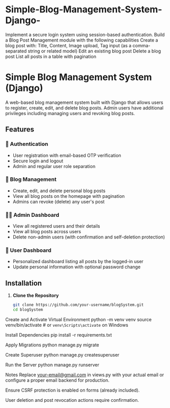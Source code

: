 # Simple-Blog-Management-System-Django-

Implement a secure login system using session-based authentication. Build a Blog Post Management module with the following capabilities Create a blog post with: Title, Content, Image upload, Tag input (as a comma-separated string or related model) Edit an existing blog post Delete a blog post List all posts in a table with pagination

# Simple Blog Management System (Django)

A web-based blog management system built with Django that allows users to register, create, edit, and delete blog posts. Admin users have additional privileges including managing users and revoking blog posts.

## Features

### 🔐 Authentication

- User registration with email-based OTP verification
- Secure login and logout
- Admin and regular user role separation

### 📝 Blog Management

- Create, edit, and delete personal blog posts
- View all blog posts on the homepage with pagination
- Admins can revoke (delete) any user's post

### 🧑‍💼 Admin Dashboard

- View all registered users and their details
- View all blog posts across users
- Delete non-admin users (with confirmation and self-deletion protection)

### 👤 User Dashboard

- Personalized dashboard listing all posts by the logged-in user
- Update personal information with optional password change

## Installation

1. **Clone the Repository**
   ```bash
   git clone https://github.com/your-username/blogSystem.git
   cd blogSystem
   ```

Create and Activate Virtual Environment
python -m venv venv
source venv/bin/activate # or `venv\Scripts\activate` on Windows

Install Dependencies
pip install -r requirements.txt

Apply Migrations
python manage.py migrate

Create Superuser
python manage.py createsuperuser

Run the Server
python manage.py runserver

Notes
Replace your-email@gmail.com in views.py with your actual email or configure a proper email backend for production.

Ensure CSRF protection is enabled on forms (already included).

User deletion and post revocation actions require confirmation.
